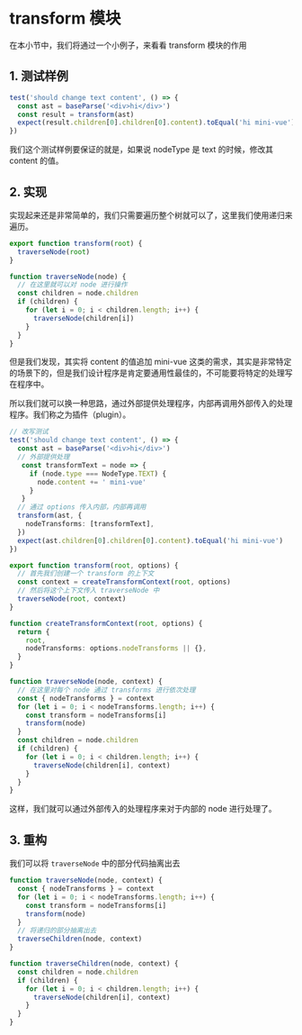 # transform 模块

在本小节中，我们将通过一个小例子，来看看 transform 模块的作用

## 1. 测试样例

```ts
test('should change text content', () => {
  const ast = baseParse('<div>hi</div>')
  const result = transform(ast)
  expect(result.children[0].children[0].content).toEqual('hi mini-vue')
})
```

我们这个测试样例要保证的就是，如果说 nodeType 是 text 的时候，修改其 content 的值。

## 2. 实现

实现起来还是非常简单的，我们只需要遍历整个树就可以了，这里我们使用递归来遍历。

```ts
export function transform(root) {
  traverseNode(root)
}

function traverseNode(node) {
  // 在这里就可以对 node 进行操作
  const children = node.children
  if (children) {
    for (let i = 0; i < children.length; i++) {
      traverseNode(children[i])
    }
  }
}
```

但是我们发现，其实将 content 的值追加 mini-vue 这类的需求，其实是非常特定的场景下的，但是我们设计程序是肯定要通用性最佳的，不可能要将特定的处理写在程序中。

所以我们就可以换一种思路，通过外部提供处理程序，内部再调用外部传入的处理程序。我们称之为插件（plugin）。

```ts
// 改写测试
test('should change text content', () => {
  const ast = baseParse('<div>hi</div>')
  // 外部提供处理
   const transformText = node => {
     if (node.type === NodeType.TEXT) {
       node.content += ' mini-vue'
     }
   }
  // 通过 options 传入内部，内部再调用
  transform(ast, {
    nodeTransforms: [transformText],
  })
  expect(ast.children[0].children[0].content).toEqual('hi mini-vue')
})
```

```ts
export function transform(root, options) {
  // 首先我们创建一个 transform 的上下文
  const context = createTransformContext(root, options)
  // 然后将这个上下文传入 traverseNode 中
  traverseNode(root, context)
}

function createTransformContext(root, options) {
  return {
    root,
    nodeTransforms: options.nodeTransforms || {},
  }
}

function traverseNode(node, context) {
  // 在这里对每个 node 通过 transforms 进行依次处理
  const { nodeTransforms } = context
  for (let i = 0; i < nodeTransforms.length; i++) {
    const transform = nodeTransforms[i]
    transform(node)
  }
  const children = node.children
  if (children) {
    for (let i = 0; i < children.length; i++) {
      traverseNode(children[i], context)
    }
  }
}
```

这样，我们就可以通过外部传入的处理程序来对于内部的 node 进行处理了。

## 3. 重构

我们可以将 `traverseNode` 中的部分代码抽离出去

```ts
function traverseNode(node, context) {
  const { nodeTransforms } = context
  for (let i = 0; i < nodeTransforms.length; i++) {
    const transform = nodeTransforms[i]
    transform(node)
  }
  // 将递归的部分抽离出去
  traverseChildren(node, context)
}

function traverseChildren(node, context) {
  const children = node.children
  if (children) {
    for (let i = 0; i < children.length; i++) {
      traverseNode(children[i], context)
    }
  }
}
```

